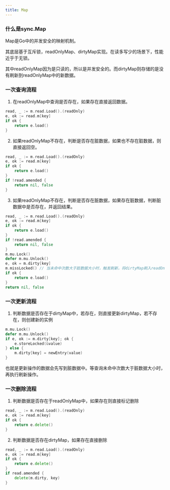 ```yaml
---
title: Map
---
```


### 什么是sync.Map

Map是Go中的并发安全的映射机制。

其底层基于互斥锁，readOnlyMap、dirtyMap实现。在读多写少的场景下，性能近乎于无锁。

其中readOnlyMap因为是只读的，所以是并发安全的。而dirtyMap则存储的是没有刷新到readOnlyMap中的新数据。


### 一次查询流程

1. 在readOnlyMap中查询是否存在，如果存在直接返回数据。
```go
read, _ := m.read.Load().(readOnly)
e, ok := read.m[key]
if ok {
    return e.load()
}
```

2. 如果readOnlyMap不存在，判断是否存在脏数据，如果也不存在脏数据，则直接返回空。
```go
read, _ := m.read.Load().(readOnly)
e, ok := read.m[key]
if ok {
    return e.load()
}
if !read.amended {
    return nil, false
}
```

3. 如果readOnlyMap不存在，判断是否存在脏数据，如果存在脏数据，判断脏数据中是否存在，并返回结果。
```go
read, _ := m.read.Load().(readOnly)
e, ok := read.m[key]
if ok {
    return e.load()
}
if !read.amended {
    return nil, false
}
m.mu.Lock()
defer m.mu.Unlock()
e, ok = m.dirty[key]
m.missLocked() // 当未命中次数大于脏数据大小时，触发刷新，将dirtyMap刷入readOnlyMap
if ok {
    return e.load()
}
return nil, false
```

### 一次更新流程

1. 判断数据是否存在于dirtyMap中，若存在，则直接更新dirtyMap，若不存在，则创建新的实例
```go
m.mu.Lock()
defer m.mu.Unlock()
if e, ok := m.dirty[key]; ok {
    e.storeLocked(&value)
} else {
    m.dirty[key] = newEntry(value)
}
```

也就是更新操作的数据会先写到脏数据中。等查询未命中次数大于脏数据大小时，再执行刷新操作。

### 一次删除流程

1. 判断数据是否存在于readOnlyMap中，如果存在则直接标记删除
```go
read, _ := m.read.Load().(readOnly)
e, ok := read.m[key]
if ok {
    return e.delete()
}
```

2. 判断数据是否存在dirtyMap，如果存在直接删除
```go
read, _ := m.read.Load().(readOnly)
e, ok := read.m[key]
if ok {
    return e.delete()
}
if read.amended {
    delete(m.dirty, key)
}
```
